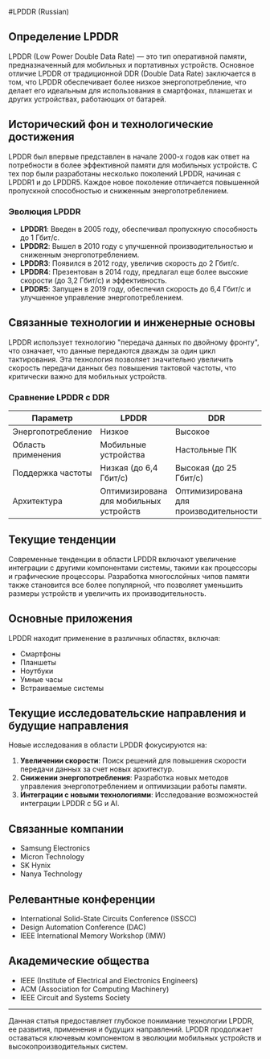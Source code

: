 #LPDDR (Russian)

## Определение LPDDR

LPDDR (Low Power Double Data Rate) — это тип оперативной памяти, предназначенный для мобильных и портативных устройств. Основное отличие LPDDR от традиционной DDR (Double Data Rate) заключается в том, что LPDDR обеспечивает более низкое энергопотребление, что делает его идеальным для использования в смартфонах, планшетах и других устройствах, работающих от батарей.

## Исторический фон и технологические достижения

LPDDR был впервые представлен в начале 2000-х годов как ответ на потребности в более эффективной памяти для мобильных устройств. С тех пор были разработаны несколько поколений LPDDR, начиная с LPDDR1 и до LPDDR5. Каждое новое поколение отличается повышенной пропускной способностью и сниженным энергопотреблением.

### Эволюция LPDDR

- **LPDDR1**: Введен в 2005 году, обеспечивал пропускную способность до 1 Гбит/с.
- **LPDDR2**: Вышел в 2010 году с улучшенной производительностью и сниженным энергопотреблением.
- **LPDDR3**: Появился в 2012 году, увеличив скорость до 2 Гбит/с.
- **LPDDR4**: Презентован в 2014 году, предлагал еще более высокие скорости (до 3,2 Гбит/с) и эффективность.
- **LPDDR5**: Запущен в 2019 году, обеспечил скорость до 6,4 Гбит/с и улучшенное управление энергопотреблением.

## Связанные технологии и инженерные основы

LPDDR использует технологию "передача данных по двойному фронту", что означает, что данные передаются дважды за один цикл тактирования. Эта технология позволяет значительно увеличить скорость передачи данных без повышения тактовой частоты, что критически важно для мобильных устройств.

### Сравнение LPDDR с DDR

| Параметр           | LPDDR                  | DDR                    |
|---------------------|-----------------------|------------------------|
| Энергопотребление   | Низкое                | Высокое                |
| Область применения   | Мобильные устройства   | Настольные ПК          |
| Поддержка частоты   | Низкая (до 6,4 Гбит/с)| Высокая (до 25 Гбит/с) |
| Архитектура         | Оптимизирована для мобильных устройств| Оптимизирована для производительности |

## Текущие тенденции

Современные тенденции в области LPDDR включают увеличение интеграции с другими компонентами системы, такими как процессоры и графические процессоры. Разработка многослойных чипов памяти также становится все более популярной, что позволяет уменьшить размеры устройств и увеличить их производительность.

## Основные приложения

LPDDR находит применение в различных областях, включая:

- Смартфоны
- Планшеты
- Ноутбуки
- Умные часы
- Встраиваемые системы

## Текущие исследовательские направления и будущие направления

Новые исследования в области LPDDR фокусируются на:

1. **Увеличении скорости**: Поиск решений для повышения скорости передачи данных за счет новых архитектур.
2. **Снижении энергопотребления**: Разработка новых методов управления энергопотреблением и оптимизации работы памяти.
3. **Интеграции с новыми технологиями**: Исследование возможностей интеграции LPDDR с 5G и AI.

## Связанные компании

- Samsung Electronics
- Micron Technology
- SK Hynix
- Nanya Technology

## Релевантные конференции

- International Solid-State Circuits Conference (ISSCC)
- Design Automation Conference (DAC)
- IEEE International Memory Workshop (IMW)

## Академические общества

- IEEE (Institute of Electrical and Electronics Engineers)
- ACM (Association for Computing Machinery)
- IEEE Circuit and Systems Society

---

Данная статья предоставляет глубокое понимание технологии LPDDR, ее развития, применения и будущих направлений. LPDDR продолжает оставаться ключевым компонентом в эволюции мобильных устройств и высокопроизводительных систем.